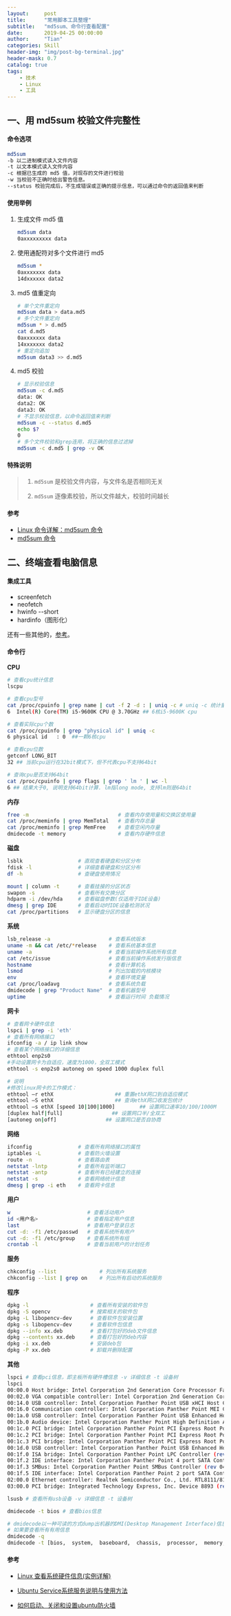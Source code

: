```yaml
---
layout:     post
title:      "常用脚本工具整理"
subtitle:   "md5sum、命令行查看配置"
date:       2019-04-25 00:00:00
author:     "Tian"
categories: Skill
header-img: "img/post-bg-terminal.jpg"
header-mask: 0.7
catalog: true
tags:
    - 技术
    - Linux
    - 工具
---
```


## 一、用 md5sum 校验文件完整性

#### 命令选项

```bash
md5sum
-b 以二进制模式读入文件内容
-t 以文本模式读入文件内容
-c 根据已生成的 md5 值，对现存的文件进行校验
-w 当校验不正确时给出警告信息。
--status 校验完成后，不生成错误或正确的提示信息，可以通过命令的返回值来判断
```

#### 使用举例

1. 生成文件 md5 值

   ```bash
   md5sum data
   0axxxxxxxxx data
   ```

2. 使用通配符对多个文件进行 md5

   ```bash
   md5sum *
   0axxxxxxx data
   14dxxxxxx data2
   ```

3. md5 值重定向

   ```bash
   # 单个文件重定向
   md5sum data > data.md5
   # 多个文件重定向
   md5sum * > d.md5
   cat d.md5
   0axxxxxxx data
   14xxxxxxx data2
   # 重定向追加
   md5sum data3 >> d.md5
   ```

4. md5 校验

   ```bash
   # 显示校验信息
   md5sum -c d.md5
   data: OK
   data2: OK
   data3: OK
   # 不显示校验信息，以命令返回值来判断
   md5sum -c --status d.md5
   echo $?
   0
   # 多个文件校验和grep连用，将正确的信息过滤掉
   md5sum -c d.md5 | grep -v OK
   ```

#### 特殊说明

> 1) `md5sum` 是校验文件内容，与文件名是否相同无关
>
> 2) `md5sum` 逐像素校验，所以文件越大，校验时间越长

#### 参考

- [Linux 命令详解：md5sum 命令](<https://blog.51cto.com/xiangpang/1711603>)
- [md5sum 命令](<http://man.linuxde.net/md5sum>)

## 二、终端查看电脑信息

#### 集成工具

- screenfetch
- neofetch
- hwinfo --short
- hardinfo（图形化）

还有一些其他的，[参考](<https://wiki.archlinux.org/index.php/List_of_applications/Utilities#System_information_viewers>)。

#### 命令行

**CPU**

```bash
# 查看cpu统计信息
lscpu

# 查看cpu型号
cat /proc/cpuinfo | grep name | cut -f 2 -d : | uniq -c # uniq -c 统计重复行的个数写在最左,cut 以：为分隔符指定第二列字段 
6  Intel(R) Core(TM) i5-9600K CPU @ 3.70GHz ## 6核i5-9600K cpu

# 查看实际cpu个数
cat /proc/cpuinfo | grep "physical id" | uniq -c 
6 physical id	: 0  ##一颗6核cpu

# 查看cpu位数
getconf LONG_BIT 
32 ## 当前cpu运行在32bit模式下，但不代表cpu不支持64bit

# 查询cpu是否支持64bit
cat /proc/cpuinfo | grep flags | grep ' lm ' | wc -l 
6 ## 结果大于0, 说明支持64bit计算. lm指long mode, 支持lm则是64bit
```

**内存**

```bash
free -m                             # 查看内存使用量和交换区使用量
cat /proc/meminfo | grep MemTotal   # 查看内存总量
cat /proc/meminfo | grep MemFree    # 查看空闲内存量
dmidecode -t memory                 # 查看内存硬件信息 
```

**磁盘**

```bash
lsblk                  # 直观查看硬盘和分区分布
fdisk -l               # 详细查看硬盘和分区分布
df -h                  # 查硬盘使用情况

mount | column -t      # 查看挂接的分区状态
swapon -s              # 查看所有交换分区
hdparm -i /dev/hda     # 查看磁盘参数(仅适用于IDE设备)
dmesg | grep IDE       # 查看启动时IDE设备检测状况
cat /proc/partitions   # 显示硬盘分区的信息
```

**系统**

```bash
lsb_release -a                   # 查看系统版本
uname -m && cat /etc/*release    # 查看系统基本信息
uname -a                         # 查看当前操作系统所有信息
cat /etc/issue                   # 查看当前操作系统发行版信息
hostname                         # 查看计算机名
lsmod                            # 列出加载的内核模块
env                              # 查看环境变量
cat /proc/loadavg                # 查看系统负载
dmidecode | grep "Product Name"  # 查看机器型号
uptime                           # 查看运行时间 负载情况
```

**网卡**

```bash
# 查看网卡硬件信息
lspci | grep -i 'eth'                             
# 查看所有网络接口
ifconfig -a / ip link show                        
# 查看某个网络接口的详细信息
ethtool enp2s0                                    
#手动设置网卡为自适应，速度为1000，全双工模式
ethtool -s enp2s0 autoneg on speed 1000 duplex full

# 说明
#修改linux网卡的工作模式：
ethtool –r ethX                    ## 重置ethX网口到自适应模式
ethtool –S ethX                    ## 查询ethX网口收发包统计
ethtool –s ethX [speed 10|100|1000]        ## 设置网口速率10/100/1000M
[duplex half|full]                ## 设置网口半/全双工
[autoneg on|off]                ## 设置网口是否自协商
```

**网络**

```bash
ifconfig               # 查看所有网络接口的属性
iptables -L            # 查看防火墙设置
route -n               # 查看路由表
netstat -lntp          # 查看所有监听端口
netstat -antp          # 查看所有已经建立的连接
netstat -s             # 查看网络统计信息
dmesg | grep -i eth    # 查看网卡信息
```

**用户**

```bash
w                         # 查看活动用户
id <用户名>                # 查看指定用户信息
last                      # 查看用户登录日志
cut -d: -f1 /etc/passwd   # 查看系统所有用户
cut -d: -f1 /etc/group    # 查看系统所有组
crontab -l                # 查看当前用户的计划任务
```

**服务**

```bash
chkconfig --list              # 列出所有系统服务
chkconfig --list | grep on    # 列出所有启动的系统服务
```

**程序**

```bash
dpkg -l                    # 查看所有安装的软件包
dpkg -S opencv             # 搜索相关的软件包
dpkg -L libopencv-dev      # 查看软件包安装位置
dpkg -s libopencv-dev      # 查看软件包信息
dpkg --info xx.deb         # 查看打包好的deb文件信息
dpkg --contents xx.deb     # 查看打包好的deb内容
dpkg -i xx.deb             # 安装deb包
dpkg -P xx.deb             # 卸载并删除配置
```

**其他**

```bash
lspci # 查看pci信息，即主板所有硬件槽信息 -v 详细信息 -t 设备树
lspci
00:00.0 Host bridge: Intel Corporation 2nd Generation Core Processor Family DRAM Controller (rev 09) #主板芯片
00:02.0 VGA compatible controller: Intel Corporation 2nd Generation Core Processor Family Integrated Graphics Controller (rev 09) #显卡
00:14.0 USB controller: Intel Corporation Panther Point USB xHCI Host Controller (rev 04) #usb控制器
00:16.0 Communication controller: Intel Corporation Panther Point MEI Controller #1 (rev 04)
00:1a.0 USB controller: Intel Corporation Panther Point USB Enhanced Host Controller #2 (rev 04)
00:1b.0 Audio device: Intel Corporation Panther Point High Definition Audio Controller (rev 04) #声卡
00:1c.0 PCI bridge: Intel Corporation Panther Point PCI Express Root Port 1 (rev c4) #pci 插槽
00:1c.2 PCI bridge: Intel Corporation Panther Point PCI Express Root Port 3 (rev c4)
00:1c.3 PCI bridge: Intel Corporation Panther Point PCI Express Root Port 4 (rev c4)
00:1d.0 USB controller: Intel Corporation Panther Point USB Enhanced Host Controller #1 (rev 04)
00:1f.0 ISA bridge: Intel Corporation Panther Point LPC Controller (rev 04)
00:1f.2 IDE interface: Intel Corporation Panther Point 4 port SATA Controller [IDE mode] (rev 04) #硬盘接口
00:1f.3 SMBus: Intel Corporation Panther Point SMBus Controller (rev 04)
00:1f.5 IDE interface: Intel Corporation Panther Point 2 port SATA Controller [IDE mode] (rev 04) #硬盘接口
02:00.0 Ethernet controller: Realtek Semiconductor Co., Ltd. RTL8111/8168B PCI Express Gigabit Ethernet controller (rev 06) #网卡
03:00.0 PCI bridge: Integrated Technology Express, Inc. Device 8893 (rev 41)

lsusb # 查看所有usb设备 -v 详细信息 -t 设备树

dmidecode -t bios # 查看bios信息

# dmidecode以一种可读的方式dump出机器的DMI(Desktop Management Interface)信息。这些信息包括了硬件以及BIOS，既可以得到当前的配置，也可以得到系统支持的最大配置，比如说支持的最大内存数等。
# 如果要查看所有有用信息
dmidecode -q
dmidecode -t [bios,  system,  baseboard,  chassis,  processor,  memory, cache,  connector,  slot] # 查看对应硬件信息
```

#### 参考

- [Linux 查看系统硬件信息(实例详解)](https://www.cnblogs.com/ggjucheng/archive/2013/01/14/2859613.html)

- [Ubuntu Service系统服务说明与使用方法](<http://www.mikewootc.com/wiki/linux/usage/ubuntu_service_usage.html>)

- [如何启动、关闭和设置ubuntu防火墙](<https://www.cnblogs.com/sweet521/p/5733466.html>)

